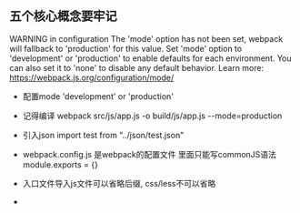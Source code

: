 ## 五个核心概念要牢记

WARNING in configuration
The 'mode' option has not been set, webpack will fallback to 'production' for this value. Set 'mode' option to 'development' or 'production' to enable 
defaults for each environment.
You can also set it to 'none' to disable any default behavior. Learn more: https://webpack.js.org/configuration/mode/

* 配置mode  'development' or 'production'

* 记得编译  webpack src/js/app.js -o build/js/app.js --mode=production

* 引入json   import test from "../json/test.json"

* webpack.config.js  是webpack的配置文件 里面只能写commonJS语法 module.exports = {}

* 入口文件导入js文件可以省略后缀, css/less不可以省略

* 


